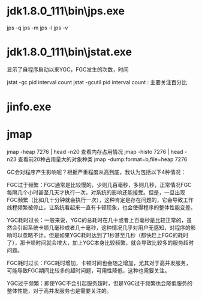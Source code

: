 # jdk1.8.0_111\bin\jps.exe

jps -q
jps -m
jps -l
jps -v


# jdk1.8.0_111\bin\jstat.exe

显示了自程序启动以来YGC，FGC发生的次数，时间

jstat -gc pid interval count
jstat -gcutil pid interval count : 主要关注百分比


# jinfo.exe


# jmap

jmap -heap 7276 | head -n20 查看内存占用情况
jmap -histo 7276 | head -n23 查看前20种占用量大的对象种类
jmap -dump:format=b,file=heap 7276



GC会对程序产生影响呢？根据严重程度从高到底，我认为包括以下4种情况：

FGC过于频繁：FGC通常是比较慢的，少则几百毫秒，多则几秒，正常情况FGC每隔几个小时甚至几天才执行一次，对系统的影响还能接受。但是，一旦出现FGC频繁（比如几十分钟就会执行一次），这种肯定是存在问题的，它会导致工作线程频繁被停止，让系统看起来一直有卡顿现象，也会使得程序的整体性能变差。

YGC耗时过长：一般来说，YGC的总耗时在几十或者上百毫秒是比较正常的，虽然会引起系统卡顿几毫秒或者几十毫秒，这种情况几乎对用户无感知，对程序的影响可以忽略不计。但是如果YGC耗时达到了1秒甚至几秒（都快赶上FGC的耗时了），那卡顿时间就会增大，加上YGC本身比较频繁，就会导致比较多的服务超时问题。

FGC耗时过长：FGC耗时增加，卡顿时间也会随之增加，尤其对于高并发服务，可能导致FGC期间比较多的超时问题，可用性降低，这种也需要关注。

YGC过于频繁：即使YGC不会引起服务超时，但是YGC过于频繁也会降低服务的整体性能，对于高并发服务也是需要关注的。













